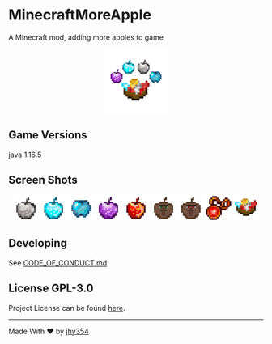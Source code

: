# MinecraftMoreApple
A Minecraft mod, adding more apples to game
<div align="center">
  <img src=https://raw.githubusercontent.com/jhy354/READMEIMAGE/master/MinecraftMoreApple/more_apple.png width=25% />
</div>

## Game Versions
java 1.16.5

## Screen Shots
<div align="center">
  <img src=https://raw.githubusercontent.com/jhy354/READMEIMAGE/master/MinecraftMoreApple/iron_apple.png width=10% />
  <img src=https://raw.githubusercontent.com/jhy354/READMEIMAGE/master/MinecraftMoreApple/diamond_apple.png width=10% />
  <img src=https://raw.githubusercontent.com/jhy354/READMEIMAGE/master/MinecraftMoreApple/BakedDiamondApple.png width=10% />
  <img src=https://raw.githubusercontent.com/jhy354/READMEIMAGE/master/MinecraftMoreApple/chorus_apple.png width=10% />
  <img src=https://raw.githubusercontent.com/jhy354/READMEIMAGE/master/MinecraftMoreApple/flame_apple.png width=10% />
  <img src=https://raw.githubusercontent.com/jhy354/READMEIMAGE/master/MinecraftMoreApple/villager_apple.png width=10% />
  <img src=https://raw.githubusercontent.com/jhy354/READMEIMAGE/master/MinecraftMoreApple/strange_villager_apple.png width=10% />
  <img src=https://raw.githubusercontent.com/jhy354/READMEIMAGE/master/MinecraftMoreApple/flame_apple_amulet.png width=10% />
  <img src=https://raw.githubusercontent.com/jhy354/READMEIMAGE/master/MinecraftMoreApple/amazing_apple_salad.png width=10% />
</div>

## Developing
See [CODE_OF_CONDUCT.md](CODE_OF_CONDUCT.md)

## License GPL-3.0
Project License can be found [here](LICENSE.md).

---

Made With ❤️ by [jhy354](https://github.com/jhy354/)
